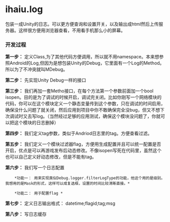 # ihaiu.log
包装一成Unity的日志。可以更方便查询和设置开关，以及输出成html然后上传服务器。这样很方便用浏览器查看，不用看手机那么小的屏幕。


### 开发过程
**第一步：** 定义Class,为了其他代码方便调用，所以就不用namespace。本来想参照Android的Log,但因为是想包装Unity的Debug，它里面有一个Log的Method。所以为了不冲突就叫MDebug。

**第二步：** 先实现Unity Debug一样的接口

**第三步：** 我们再加一套Metho接口，在每个方法第一个参数前面加一个bool isopen。目的是为了调试的时候开启，调试完关闭。比如你刚写一个网络模块的代码，你可以在这个模块定义一个静态变量传到这个参数，只在调试的时间启用，确保没什么问题了就关闭，然后应用到项目中你不敢确保完全没bug，但又不想下次调试时又去写log。（当然经过足够的应用测试，确保这个模块没问题了，你就可以把这个模块的日志删掉）

**第四步：** 我们定义tag参数，类似于Andriod日志里的tag。方便查看过滤。

**第五步：** 我们定义一个模块过滤器flag，方便用生成配置并且可以统一配置是否开启，优点是可以再游戏发布后动态修改。不像isopen写死在代码里，虽然这个也可以自己定义好动态修改，但是不能有tag。

**第六步：** 我们写一个日志配置

		*功能一： 用来实现类似Debug.logger.filterLogType的功能，他这个用的是级别。我想用的是Mask的形式，这样可以成复选框，设置的时间比较清晰直接。*

		*功能二： 用于配置flag *

**第七步：** 定义日志输出格式： datetime;flagid;tag;msg

**第八步：** 写日志缓存